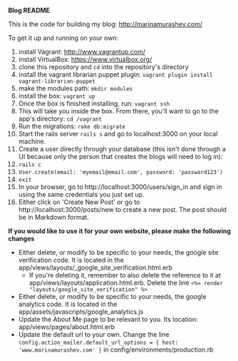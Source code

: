 **Blog README**

This is the code for building my blog: http://marinamurashev.com/

To get it up and running on your own:

1. install Vagrant: http://www.vagrantup.com/
2. install VirtualBox: https://www.virtualbox.org/
3. clone this repository and `cd` into the repository's directory
4. install the vagrant librarian puppet plugin:
  `vagrant plugin install vagrant-librarian-puppet`
5. make the modules path:
  `mkdir modules`
6. install the box:
  `vagrant up`
7. Once the box is finished installing, run:
  `vagrant ssh`
8. This will take you inside the box. From there, you'll want to go to the app's directory:
  `cd /vagrant`
9. Run the migrations: `rake db:migrate`
10. Start the rails server `rails s` and go to localhost:3000 on your local machine.
11. Create a user directly through your database (this isn't done through a UI because only the person that creates the blogs will need to log in):
  1. `rails c`
  2. `User.create(email: 'myemail@email.com', password: 'password123')`
  3. `exit`
12. In your browser, go to http://localhost:3000/users/sign_in and sign in using the same credentials you just set up.
13. Either click on 'Create New Post' or go to http://localhost:3000/posts/new to create a new post. The post should be in Markdown format.

**If you would like to use it for your own website, please make the following changes**

* Either delete, or modify to be specific to your needs, the google site verification code. It is located in the app/views/layouts/_google_site_verification.html.erb
  * If you're deleting it, remember to also delete the reference to it at app/views/layouts/application.html.erb. Delete the line `<%= render "layouts/google_site_verification" %>`
* Either delete, or modify to be specific to your needs, the google analytics code. It is located in the app/assets/javascripts/google_analytics.js
* Update the About Me page to be relevant to you. Its location: app/views/pages/about.html.erb
* Update the default url to your own. Change the line `config.action_mailer.default_url_options = { host: 'www.marinamurashev.com' }` in config/environments/production.rb
